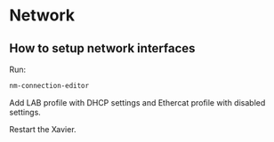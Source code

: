 # Network

## How to setup network interfaces

Run:

```sh
nm-connection-editor
```

Add LAB profile with DHCP settings and Ethercat profile with disabled settings. 

Restart the Xavier.